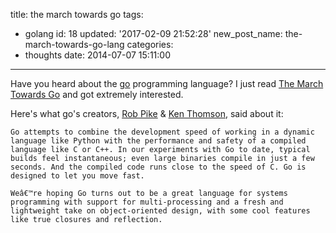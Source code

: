 title: the march towards go
tags:
  - golang
id: 18
updated: '2017-02-09 21:52:28'
new_post_name: the-march-towards-go-lang
categories:
  - thoughts
date: 2014-07-07 15:11:00
---


Have you heard about the [go](https://golang.org) programming language?
I just read [The March Towards Go](http://zef.me/6191/the-march-towards-go) and got extremely interested. 

Here's what go's creators, [Rob Pike](https://en.wikipedia.org/wiki/Rob_Pike) & [Ken Thomson](https://en.wikipedia.org/wiki/Ken_Thompson), said about it:

```
Go attempts to combine the development speed of working in a dynamic language like Python with the performance and safety of a compiled language like C or C++. In our experiments with Go to date, typical builds feel instantaneous; even large binaries compile in just a few seconds. And the compiled code runs close to the speed of C. Go is designed to let you move fast.

Weâ€™re hoping Go turns out to be a great language for systems programming with support for multi-processing and a fresh and lightweight take on object-oriented design, with some cool features like true closures and reflection.
```
